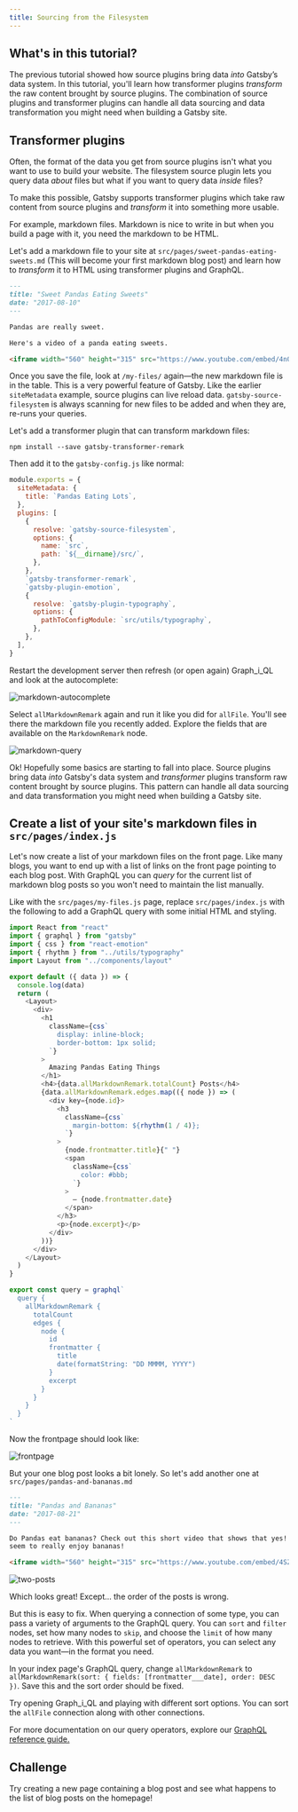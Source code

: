 ```yaml
---
title: Sourcing from the Filesystem
---
```


## What's in this tutorial?

The previous tutorial showed how source plugins bring data _into_ Gatsby’s data system. In this tutorial, you'll learn how transformer plugins _transform_ the raw content brought by source plugins. The combination of source plugins and transformer plugins can handle all data sourcing and data transformation you might need when building a Gatsby site.

## Transformer plugins

Often, the format of the data you get from source plugins isn't what you want to
use to build your website. The filesystem source plugin lets you query data
_about_ files but what if you want to query data _inside_ files?

To make this possible, Gatsby supports transformer plugins which take raw
content from source plugins and _transform_ it into something more usable.

For example, markdown files. Markdown is nice to write in but when you build a
page with it, you need the markdown to be HTML.

Let's add a markdown file to your site at
`src/pages/sweet-pandas-eating-sweets.md` (This will become your first markdown
blog post) and learn how to _transform_ it to HTML using transformer plugins and
GraphQL.

```markdown:title=src/pages/sweet-pandas-eating-sweets.md
---
title: "Sweet Pandas Eating Sweets"
date: "2017-08-10"
---

Pandas are really sweet.

Here's a video of a panda eating sweets.

<iframe width="560" height="315" src="https://www.youtube.com/embed/4n0xNbfJLR8" frameborder="0" allowfullscreen></iframe>
```

Once you save the file, look at `/my-files/` again—the new markdown file is in
the table. This is a very powerful feature of Gatsby. Like the earlier
`siteMetadata` example, source plugins can live reload data.
`gatsby-source-filesystem` is always scanning for new files to be added and when
they are, re-runs your queries.

Let's add a transformer plugin that can transform markdown files:

```shell
npm install --save gatsby-transformer-remark
```

Then add it to the `gatsby-config.js` like normal:

```javascript{13}:title=gatsby-config.js
module.exports = {
  siteMetadata: {
    title: `Pandas Eating Lots`,
  },
  plugins: [
    {
      resolve: `gatsby-source-filesystem`,
      options: {
        name: `src`,
        path: `${__dirname}/src/`,
      },
    },
    `gatsby-transformer-remark`,
    `gatsby-plugin-emotion`,
    {
      resolve: `gatsby-plugin-typography`,
      options: {
        pathToConfigModule: `src/utils/typography`,
      },
    },
  ],
}
```

Restart the development server then refresh (or open again) Graph_i_QL and look
at the autocomplete:

![markdown-autocomplete](markdown-autocomplete.png)

Select `allMarkdownRemark` again and run it like you did for `allFile`. You'll
see there the markdown file you recently added. Explore the fields that are
available on the `MarkdownRemark` node.

![markdown-query](markdown-query.png)

Ok! Hopefully some basics are starting to fall into place. Source plugins bring
data _into_ Gatsby's data system and _transformer_ plugins transform raw content
brought by source plugins. This pattern can handle all data sourcing and
data transformation you might need when building a Gatsby site.

## Create a list of your site's markdown files in `src/pages/index.js`

Let's now create a list of your markdown files on the front page. Like many
blogs, you want to end up with a list of links on the front page pointing to each
blog post. With GraphQL you can _query_ for the current list of markdown blog
posts so you won't need to maintain the list manually.

Like with the `src/pages/my-files.js` page, replace `src/pages/index.js` with
the following to add a GraphQL query with some initial HTML and styling.

```jsx:title=src/pages/index.js
import React from "react"
import { graphql } from "gatsby"
import { css } from "react-emotion"
import { rhythm } from "../utils/typography"
import Layout from "../components/layout"

export default ({ data }) => {
  console.log(data)
  return (
    <Layout>
      <div>
        <h1
          className={css`
            display: inline-block;
            border-bottom: 1px solid;
          `}
        >
          Amazing Pandas Eating Things
        </h1>
        <h4>{data.allMarkdownRemark.totalCount} Posts</h4>
        {data.allMarkdownRemark.edges.map(({ node }) => (
          <div key={node.id}>
            <h3
              className={css`
                margin-bottom: ${rhythm(1 / 4)};
              `}
            >
              {node.frontmatter.title}{" "}
              <span
                className={css`
                  color: #bbb;
                `}
              >
                — {node.frontmatter.date}
              </span>
            </h3>
            <p>{node.excerpt}</p>
          </div>
        ))}
      </div>
    </Layout>
  )
}

export const query = graphql`
  query {
    allMarkdownRemark {
      totalCount
      edges {
        node {
          id
          frontmatter {
            title
            date(formatString: "DD MMMM, YYYY")
          }
          excerpt
        }
      }
    }
  }
`
```

Now the frontpage should look like:

![frontpage](frontpage.png)

But your one blog post looks a bit lonely. So let's add another one at
`src/pages/pandas-and-bananas.md`

```markdown:title=src/pages/pandas-and-bananas.md
---
title: "Pandas and Bananas"
date: "2017-08-21"
---

Do Pandas eat bananas? Check out this short video that shows that yes! pandas do
seem to really enjoy bananas!

<iframe width="560" height="315" src="https://www.youtube.com/embed/4SZl1r2O_bY" frameborder="0" allowfullscreen></iframe>
```

![two-posts](two-posts.png)

Which looks great! Except… the order of the posts is wrong.

But this is easy to fix. When querying a connection of some type, you can pass a
variety of arguments to the GraphQL query. You can `sort` and `filter` nodes, set how
many nodes to `skip`, and choose the `limit` of how many nodes to retrieve. With
this powerful set of operators, you can select any data you want—in the format you
need.

In your index page's GraphQL query, change `allMarkdownRemark` to
`allMarkdownRemark(sort: { fields: [frontmatter___date], order: DESC })`. Save
this and the sort order should be fixed.

Try opening Graph_i_QL and playing with different sort options. You can sort the
`allFile` connection along with other connections.

For more documentation on our query operators, explore our [GraphQL reference guide.](/docs/graphql-reference/)

## Challenge

Try creating a new page containing a blog post and see what happens to the list of blog posts on the homepage!

